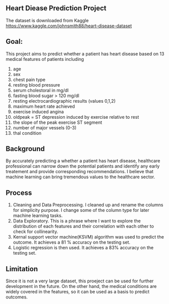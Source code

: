 ## Heart Diease Prediction Project
The dataset is downloaded from Kaggle 
https://www.kaggle.com/johnsmith88/heart-disease-dataset

## Goal: 
This project aims to predict whether a patient has heart disease based on 13 medical features of patients including
1. age
2. sex
3. chest pain type 
4. resting blood pressure
5. serum cholestoral in mg/dl
6. fasting blood sugar > 120 mg/dl 
7. resting electrocardiographic results (values 0,1,2)
8. maximum heart rate achieved
9. exercise induced angina
10. oldpeak = ST depression induced by exercise relative to rest
11. the slope of the peak exercise ST segment
12. number of major vessels (0-3) 
13. thal condition
## Background 
By accurately predicting a whether a patient has heart disease, healthcare professional can narrow down the potential patients and identify any early treatement and provide corresponding recommendations. I believe that machine learning can bring tremendous values to the healthcare sector. 


## Process

1. Cleaning and Data Preprocessing. I cleaned up and rename the columns for simplicity purpose. I change some of the column type for later machine learning tasks.
2. Data Exploratory. This is a phrase where I want to explore the distribution of each features and their correlation with each other to check for collinearity.
3. Kernal support vector machine(KSVM) algorithm was used to predict the outcome. It achieves a 81 % accuracy on the testing set. 
4. Logistic regression is then used. It achieves a 83% accuracy on the testing set.

## Limitation 

Since it is not a very large dataset, this proeject can be used for further development in the future. On the other hand, the medical conditions are widely covered in the features, so it can be used as a basis to predict outcomes.
